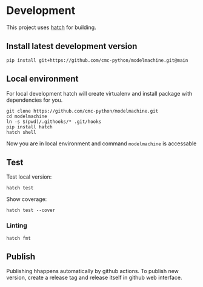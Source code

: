 # Development

This project uses [hatch](https://hatch.pypa.io/latest/) for building.


## Install latest development version
```shell
pip install git+https://github.com/cmc-python/modelmachine.git@main
```

## Local environment
For local development hatch will create virtualenv and
install package with dependencies for you.
```shell
git clone https://github.com/cmc-python/modelmachine.git
cd modelmachine
ln -s $(pwd)/.githooks/* .git/hooks
pip install hatch
hatch shell
```
Now you are in local environment and command `modelmachine` is accessable

## Test
Test local version:
```shell
hatch test
```

Show coverage:
```shell
hatch test --cover
```

### Linting
```
hatch fmt
```

## Publish
Publishing hhappens automatically by github actions.
To publish new version, create a release tag and release itself in github
web interface.
